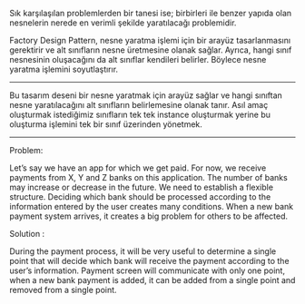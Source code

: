 ﻿Sık karşılaşılan problemlerden bir tanesi ise; birbirleri ile benzer yapıda olan nesnelerin nerede en verimli şekilde yaratılacağı problemidir.

Factory Design Pattern, nesne yaratma işlemi için bir arayüz tasarlanmasını gerektirir ve alt sınıfların nesne üretmesine olanak sağlar.
Ayrıca, hangi sınıf nesnesinin oluşacağını da alt sınıflar kendileri belirler. Böylece nesne yaratma işlemini soyutlaştırır.

---------------------

Bu tasarım deseni bir nesne yaratmak için arayüz sağlar ve hangi sınıftan nesne yaratılacağını alt sınıfların belirlemesine olanak tanır.
Asıl amaç oluşturmak istediğimiz sınıfların tek tek instance oluşturmak yerine bu oluşturma işlemini tek bir sınıf üzerinden yönetmek.

---------------------

Problem:

Let’s say we have an app for which we get paid. For now, we receive payments from X, Y and Z banks on this application. 
The number of banks may increase or decrease in the future. We need to establish a flexible structure.
Deciding which bank should be processed according to the information entered by the user creates many conditions. 
When a new bank payment system arrives, it creates a big problem for others to be affected.

Solution :

During the payment process, it will be very useful to determine a single point that will decide which bank will receive the payment according to the user’s information.
Payment screen will communicate with only one point, when a new bank payment is added, it can be added from a single point and removed from a single point.